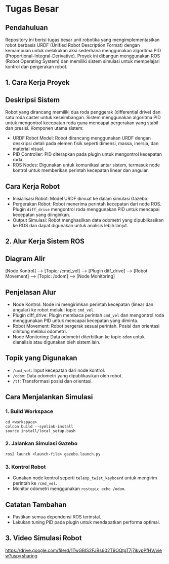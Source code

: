 # Tugas Besar
## Pendahuluan
Repository ini berisi tugas besar unit robotika yang mengimplementasikan robot berbasis URDF (Unified Robot Description Format) dengan kemampuan untuk melakukan aksi sederhana menggunakan algoritma PID (Proportional-Integral-Derivative). Proyek ini dibangun menggunakan ROS (Robot Operating System) dan memiliki sistem simulasi untuk mempelajari kontrol dan pergerakan robot.

## 1. Cara Kerja Proyek
## Deskripsi Sistem
Robot yang dirancang memiliki dua roda penggerak (differential drive) dan satu roda caster untuk keseimbangan. Sistem menggunakan algoritma PID untuk mengontrol kecepatan roda guna mencapai pergerakan yang stabil dan presisi.
Komponen utama sistem:
- URDF Robot Model: Robot dirancang menggunakan URDF dengan deskripsi detail pada elemen fisik seperti dimensi, massa, inersia, dan material visual.
- PID Controller: PID diterapkan pada plugin untuk mengontrol kecepatan roda.
- ROS Nodes: Digunakan untuk komunikasi antar sistem, termasuk node kontrol untuk memberikan perintah kecepatan linear dan angular.
## Cara Kerja Robot
- Inisialisasi Robot: Model URDF dimuat ke dalam simulasi Gazebo.
- Pergerakan Robot: Robot menerima perintah kecepatan dari node ROS. Plugin `diff_drive` mengontrol roda menggunakan PID untuk mencapai kecepatan yang diinginkan.
- Output Simulasi: Robot menghasilkan data odometri yang dipublikasikan ke ROS dan dapat digunakan untuk analisis lebih lanjut.

## 2. Alur Kerja Sistem ROS
## Diagram Alir
[Node Kontrol] --> [Topic: /cmd_vel] --> [Plugin diff_drive] --> [Robot Movement] --> [Topic: /odom] --> [Node Monitoring]
## Penjelasan Alur
- Node Kontrol: Node ini mengirimkan perintah kecepatan (linear dan angular) ke robot melalui topic `cmd_vel`.
- Plugin diff_drive: Plugin membaca perintah `cmd_vel` dan mengontrol roda menggunakan PID untuk mencapai kecepatan yang diminta.
- Robot Movement: Robot bergerak sesuai perintah. Posisi dan orientasi dihitung melalui odometri.
- Node Monitoring: Data odometri diterbitkan ke topic `odom` untuk dianalisis atau digunakan oleh sistem lain.
## Topik yang Digunakan
- `/cmd_vel`: Input kecepatan dari node kontrol.
- `/odom`: Data odometri yang dipublikasikan oleh robot.
- `/tf`: Transformasi posisi dan orientasi.

## Cara Menjalankan Simulasi
### 1.  Build Workspace
    cd <workspace> 
    colcon build --symlink-install
    source install/local_setup.bash
### 2.  Jalankan Simulasi Gazebo
    ros2 launch <launch-file> gazebo.launch.py
### 3.  Kontrol Robot
- Gunakan node kontrol seperti `teleop_twist_keyboard` untuk mengirim perintah ke `/cmd_vel`.
- Monitor odometri menggunakan `rostopic echo /odom`.
## Catatan Tambahan
- Pastikan semua dependensi ROS terinstal.
- Lakukan tuning PID pada plugin untuk mendapatkan performa optimal.

## 3. Video Simulasi Robot
https://drive.google.com/file/d/1TwGBIS2FJBs602T9OQtgT7j7jkvpPfHV/view?usp=sharing
